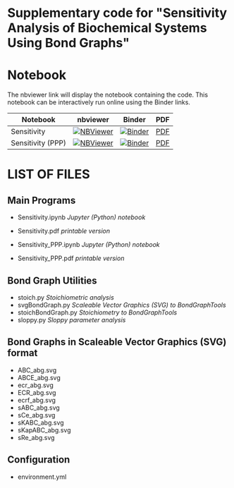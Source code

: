 # Supplementary code for "Sensitivity Analysis of Biochemical Systems Using Bond Graphs"


# Notebook

The nbviewer link will display the notebook containing the code. This notebook can be interactively run online using the Binder links.

Notebook | nbviewer | Binder | PDF
--- | --- | --- | ---
Sensitivity|[![NBViewer](https://github.com/jupyter/design/blob/master/logos/Badges/nbviewer_badge.svg)](https://nbviewer.jupyter.org/github/gawthrop/Sensitivity23/blob/main/Sensitivity.ipynb)|[![Binder](https://mybinder.org/badge_logo.svg)](https://mybinder.org/v2/gh/gawthrop/Sensitivity23/main?filepath=Sensitivity.ipynb)|[PDF](https://github.com/gawthrop/Sensitivity23/blob/main/Sensitivity.pdf)
Sensitivity (PPP)|[![NBViewer](https://github.com/jupyter/design/blob/master/logos/Badges/nbviewer_badge.svg)](https://nbviewer.jupyter.org/github/gawthrop/Sensitivity23/blob/main/Sensitivity_PPP.ipynb)|[![Binder](https://mybinder.org/badge_logo.svg)](https://mybinder.org/v2/gh/gawthrop/Sensitivity23/main?filepath=Sensitivity_PPP.ipynb)| [PDF](https://github.com/gawthrop/Sensitivity23/blob/main/Sensitivity_PPP.pdf)

# LIST OF FILES

## Main Programs

- Sensitivity.ipynb *Jupyter (Python) notebook*
- Sensitivity.pdf  *printable version*

- Sensitivity_PPP.ipynb *Jupyter (Python) notebook*
- Sensitivity_PPP.pdf  *printable version*
  
## Bond Graph Utilities

- stoich.py *Stoichiometric analysis*
- svgBondGraph.py *Scaleable Vector Graphics (SVG) to BondGraphTools*
- stoichBondGraph.py *Stoichiometry to BondGraphTools*
- sloppy.py *Sloppy parameter analysis*

## Bond Graphs in Scaleable Vector Graphics (SVG) format
- ABC_abg.svg
- ABCE_abg.svg
- ecr_abg.svg
- ECR_abg.svg
- ecrf_abg.svg
- sABC_abg.svg
- sCe_abg.svg
- sKABC_abg.svg
- sKapABC_abg.svg
- sRe_abg.svg

## Configuration
- environment.yml
